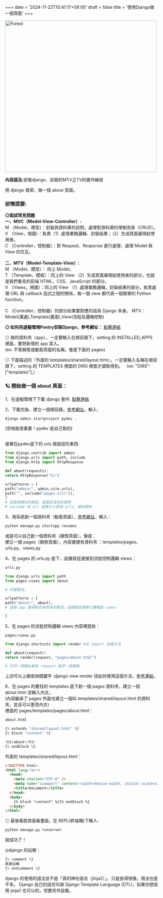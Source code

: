 +++
date = '2024-11-22T10:41:17+08:00'
draft = false
title = '使用Django做一個頁面'
+++

<img src="/images/article/django.jpg" alt="Forest" width="500px">
<br>
<p style="color:"><strong>內容提及:</strong>安裝django、前期的MTV之TV的實作練習</p>
用 django 框架，做一個 about 頁面。

<!--more-->
<h3>前情提要:</h3>
<strong>◎面試常見問題</strong><br>
<strong>一、MVC（Model-View-Controller）:</strong>
<br>
M （Model，模型）：封裝與資料庫的訪問，處理對資料庫的增刪改查（CRUD）。<br>
V （View，視圖）：負責（1）處理業務邏輯、封裝結果；（2）生成頁面展現給使用者。<br>
C （Controller，控制器）：對 Request、Response 進行處理、處理 Model 與 View 的交互。
<br><br>
<strong>二、MTV（Model-Template-View）:</strong><br>
M （Model，模型）： 同上 Model。<br>
T （Template，模板）：同上的 View （2）生成頁面展現給使用者的部分，也就是我們看見的前端 HTML、CSS、JavaScript 的部分。<br>
V （Views，視圖）：同上的 View （1）處理業務邏輯、封裝結果的部分，負責處理 URL 與 callback 函式之間的關係，每一個 view 都代表一個簡單的 Python function。<br>
<br>
C （Controller，控制器）的部分如果要對應的話為 Django 本身。
MTV：Model(溝通),Template(畫面),View(流程及邏輯控制)

<p>
<strong>◎ 如何用虛擬環境Poetry安裝Django，參考網址：</strong>
<a href="https://builtwithdjango.com/blog/basic-django-setup" target="blank">點擊連結</a>
</p>
<p>
◎ 做的資料夾（app），一定要輸入在根目錄下，setting 的 INSTALLED_APPS 裡面，要把新增的 app 寫入。
<br>
(ex: 不管靜態或動態頁面的名稱，像是下面的 pages)
</p>
<p>
◎ 下面描述的『外面的 templates/shared/layout.html』，一定要輸入名稱在根目錄下，setting 的 TEMPLATES 裡面的 DIRS 裡面才讀取得到。
（ex: "DIRS": ["templates"],）
</p>

<h3>🪐 開始做一個 about 頁面：</h3>
<p>
1、在虛擬環境下下載 django 套件:
<a href="https://www.djangoproject.com/download/" target="blank">點擊連結</a>
</p>
<p>
2、下載完後，建立一個根目錄，<a href="https://docs.djangoproject.com/en/5.1/ref/django-admin/" target="_blank">參考網址</a>，輸入:

```py
django-admin startproject pydev .
```

(空格點很重要！pydev 是自己取的)

<br>
接著在pydev底下的 urls 做路徑的東西:

</p>

```py
from django.contrib import admin
from django.urls import path, include
from django.http import HttpResponse

def aboot(requests):
return HttpResponse("hi")

urlpatterns = [
path("admin/", admin.site.urls),
path("", include("pages.urls")),
]
# 前面是網址的路徑，後面是渲染的東西
# include 把 url 是要引入其他 urls，增加樹枝

```

3、用系統創一個資料夾（動態頁面），<a href="https://docs.djangoproject.com/en/5.1/ref/django-admin/" target="_blank">參考網址</a>，輸入：

```py
python manage.py startapp resumes
```

或是可以自己創一個資料夾（靜態頁面），像是：<br>
建立一個 pages（靜態頁面），內容要建有資料夾 ：templates/pages、urls.py、views.py

4、在 pages 的 urls.py 底下，設置路徑連接到流程控制邏輯 views：

```py
urls.py

from django.urls import path
from pages.views import about

# 同層要加.

urlpatterns = [
path("about/", about),
# 這個 app 應用程式有很多的路徑，這個路徑要執行邏輯是 views

]
```

5、在 pages 的流程控制邏輯 views 內容裡面放：

```py
pages/views.py

from django.shortcuts import render #去 import 這個方法

def about(request):
return render(request, "pages/about.html")

# 任何一個網址都有 request 請求一個畫面
```

上述可以上網查詢關鍵字 :django view render 找如何使用這個方法，<a href="https://docs.djangoproject.com/en/5.1/intro/tutorial03/" target="_blank">參考連結</a>。

6、在 pages 的要找的 templates 底下創一個 pages 資料夾，建立一個 about.html 並輸入內文。<br>
(內容繼承了 pages 外面也建立一個叫 templates/shared/layout.html 的資料夾，並且可以更改內文)
<br>
裡面的 pages/templates/pages/about.html：

```py
about.html

{% extends "shared/layout.html" %}
{% block "content" %}

<h1>about</h1>
{% endblock %}
```

外面的 templates/shared/layout.html：

```html
<!DOCTYPE html>
<html lang="en">
  <head>
    <meta charset="UTF-8" />
    <meta name="viewport" content="width=device-width, initial-scale=1.0" />
    <title>Document</title>
  </head>
  <body>
    {% block "content" %}{% endblock %}
  </body>
</html>
```

◎ 最後看跑頁面看畫面，在 REPL(終端機)下輸入:

```py
python manage.py runserver
```

就成功了！

◎django 的註解：

```py
{% comment %}
我是註解
{% endcomment %}
```

django 的使用的語法並不是「真的神社語法（jinja2）」，只是長得很像，用法也差不多。 Django 自己的語言叫做 Django Template Language (DTL)，如果你想改用 jinja2 也可以的，但要另外設置。
